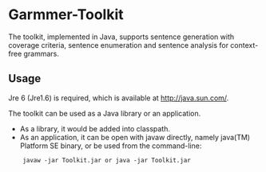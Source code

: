 # Garmmer-Toolkit
The toolkit, implemented in Java, supports sentence generation with coverage criteria, sentence enumeration and sentence analysis for context-free grammars.

## Usage

 Jre 6 (Jre1.6) is required, which is available at http://java.sun.com/.

 The toolkit can be used as a Java library or an application.

* As a library, it would be added into classpath.
* As an application, it can be open with javaw directly, namely java(TM) Platform SE binary,
or be used from the command-line:
```{r, engine='bash', count_lines}
    javaw -jar Toolkit.jar or java -jar Toolkit.jar
```


